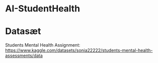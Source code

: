 # AI-StudentHealth
# Datasæt
Students Mental Health Assignment: https://www.kaggle.com/datasets/sonia22222/students-mental-health-assessments/data
